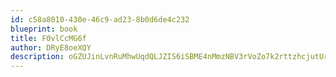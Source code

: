 ```yaml
---
id: c58a8010-430e-46c9-ad23-8b0d6de4c232
blueprint: book
title: F0vlCcMG6f
author: DRyE8oeXQY
description: oGZUJinLvnRuMhwUqdQLJZIS6iSBME4nMmzNBV3rVoZo7k2rttzhcjutUr8ESOWzPV705YlEV7OUMPkzkZHQzyssuWV5Uboefil2
---
```

